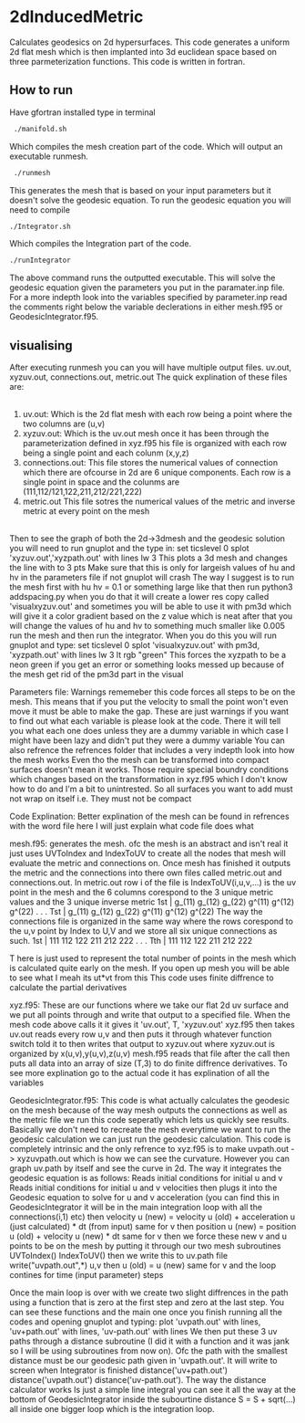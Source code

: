 # 2dInducedMetric
 Calculates geodesics on 2d hypersurfaces. This code generates a uniform 2d flat mesh which is then implanted into 3d euclidean space based on three parmeterization functions. This code is written in fortran.
## How to run 
 Have gfortran installed
 type in terminal 
```bash
 ./manifold.sh
```
Which compiles the mesh creation part of the code. Which will output an executable runmesh.
```bash
 ./runmesh
```
 This generates the mesh that is based on your input parameters but it doesn't
 solve the geodesic equation.
 To run the geodesic equation you will need to compile
 ```bash
 ./Integrator.sh
 ```
 Which compiles the Integration part of the code.
 ```bash
 ./runIntegrator
 ```
 The above command runs the outputted executable.
 This will solve the geodesic equation given the parameters you put in the paramater.inp file.
 For a more indepth look into the variables specified by parameter.inp read the comments right
 below the variable declerations in either mesh.f95 or GeodesicIntegrator.f95.

## visualising
 After executing runmesh you can you will have multiple output files.
 uv.out, xyzuv.out, connections.out, metric.out
 The quick explination of these files are: <br/> <br/>
   1. uv.out: Which is the 2d flat mesh with each row being a point where the two columns are (u,v) <br/>
   2. xyzuv.out: Which is the uv.out mesh once it has been through the parameterization defined in xyz.f95 his file is organized with each row being a single point and each colunm (x,y,z)  <br/>
   3. connections.out: This file stores the numerical values of connection which there are ofcourse in 2d are 6 unique components. Each row is a single point in space and the colunms are (111,112/121,122,211,212/221,222) <br/>
   4. metric.out This file sotres the numerical values of the metric and inverse metric at every point on the mesh<br/><br/>
   
 Then to see the graph of both the 2d->3dmesh and the geodesic solution you will need to run gnuplot
 and the type in:
 set ticslevel 0
 splot 'xyzuv.out','xyzpath.out' with lines lw 3 
 This plots a 3d mesh and changes the line with to 3 pts
 Make sure that this is only for largeish values of hu and hv in the parameters file if not gnuplot will crash
 The way I suggest is to run the mesh first with hu hv = 0.1 or something large like that then run python3 addspacing.py
 when you do that it will create a lower res copy called 'visualxyzuv.out' and sometimes you will be able to use
 it with pm3d which will give it a color gradient based on the z value which is neat
 after that you will change the values of hu and hv to something much smaller like 0.005 run the mesh and then
 run the integrator. When you do this you will run gnuplot and type:
 set ticslevel 0
 splot 'visualxyzuv.out' with pm3d, 'xyzpath.out' with lines lw 3 lt rgb "green"
 This forces the xyzpath to be a neon green
 if you get an error or something looks messed up because of the mesh get rid of the pm3d part in the visual



Parameters file:
 Warnings rememeber this code forces all steps to be on the mesh. This means that if you
 put the velocity to small the point won't even move it must be able to make the gap.
 These are just warnings if you want to find out what each variable is please look at the code.
 There it will tell you what each one does unless they are a dummy variable in which case I might have been lazy and didn't put they were a dummy variable
 You can also refrence the refrences folder that includes a very indepth look into how the mesh works
 Even tho the mesh can be transformed into compact surfaces doesn't mean it works. Those require special boundry conditions
 which changes based on the transformation in xyz.f95 which I don't know how to do and I'm a bit to unintrested.
 So all surfaces you want to add must not wrap on itself i.e. They must not be compact

Code Explination:
 Better explination of the mesh can be found in refrences with the word file here I will just explain what code file does what

 mesh.f95: generates the mesh. ofc the mesh is an abstract and isn't real it just uses UVToIndex and IndexToUV to create all the nodes
 that mesh will evaluate the metric and connections on.
 Once mesh has finished it outputs the metric and the connections into there own files called metric.out and connections.out.
 In metric.out row i of the file is IndexToUV(i,u,v,...) is the uv point in the mesh and the 6 columns corespond to the 3 unique metric values and the 3 unique inverse metric
 1st | g_(11) g_(12) g_(22) g^(11) g^(12) g^(22)
 .
 .
 .
 Tst | g_(11) g_(12) g_(22) g^(11) g^(12) g^(22)
 The way the connections file is organized in the same way where the rows corespond to the u,v point by Index to U,V and we store all six unique connections as such.
 1st | 111 112 122 211 212 222 
 .
 .
 .
 Tth | 111 112 122 211 212 222
 
 T here is just used to represent the total number of points in the mesh which is calculated quite early on the mesh.
 If you open up mesh you will be able to see what I meah its ut*vt from this
 This code uses finite diffrence to calculate the partial derivatives
 
 xyz.f95: These are our functions where we take our flat 2d uv surface and we put all points through and write that output to a specified file. When the mesh code above calls it
 it gives it 'uv.out', T, 'xyzuv.out' xyz.f95 then takes uv.out reads every row u,v and then puts it through whatever function switch told it to then writes that output to xyzuv.out
 where xyzuv.out is organized by x(u,v),y(u,v),z(u,v) mesh.f95 reads that file after the call then puts all data into an array of size (T,3) to do finite diffrence derivatives.
 To see more explination go to the actual code it has explination of all the variables
 
 GeodesicIntegrator.f95: This code is what actually calculates the geodesic on the mesh because of the way mesh outputs the connections as well as the metric file we run this code seperatly which
 lets us quickly see results. Basically we don't need to recreate the mesh everytime we want to run the geodesic calculation we can just run the geodesic calculation.
 This code is completely intrinsic and the only refrence to xyz.f95 is to make uvpath.out -> xyzuvpath.out which is how we can see the curvature. However you can graph uv.path by itself and see the curve
 in 2d. The way it integrates the geodesic equation is as follows:
 Reads initial conditions for initial u and v
 Reads initial conditions for initial u and v velocities
 then plugs it into the Geodesic equation to solve for u and v acceleration (you can find this in GeodesicIntegrator it will be in the main integration loop with all the connections(i,1) etc)
 then velocity u (new) = velocity u (old) + acceleration u (just calculated) * dt (from input)
 same for v
 then position u (new) = position u (old) + velocity u (new) * dt
 same for v
 then we force these new v and u points to be on the mesh by putting it through our two mesh subroutines
 UVToIndex()
 IndexToUV()
 then we write this to uv.path file write("uvpath.out",*) u,v
 then u (old) = u (new)
 same for v
 and the loop contines for time (input parameter) steps
 
 Once the main loop is over with we create two slight diffrences in the path using a function that is zero at the first step and zero at the last step.
 You can see these functions and the main one once you finish running all the codes and opening gnuplot and typing:
 plot 'uvpath.out' with lines, 'uv+path.out' with lines, 'uv-path.out' with lines
 We then put these 3 uv paths through a distance subroutine (I did it with a function and it was jank so I will be using subroutines from now on). Ofc the path with the smallest distance must be
 our geodesic path given in 'uvpath.out'. It will write to screen when Integrator is finished distance('uv+path.out') distance('uvpath.out') distance('uv-path.out'). The way the distance calculator works
 Is just a simple line integral you can see it all the way at the bottom of GeodesicIntegrator inside the subourtine distance S = S + sqrt(...) all inside one bigger loop which is the integration loop.

